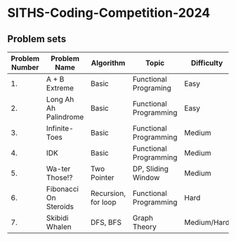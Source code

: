 # SITHS-Coding-Competition-2024

## Problem sets

| Problem Number | Problem Name | Algorithm | Topic | Difficulty | Status
|----------------|--------------|-----------|------------|------------|------------|
|        1.      |A + B Extreme | Basic | Functional Programing | Easy | Completed |
|        2.      | Long Ah Ah Palindrome | Basic | Functional Programming | Easy | Completed | 
|        3.      | Infinite-Toes | Basic | Functional Programming | Medium | Completed | 
|        4.      | IDK | Basic | Functional Programming | Medium | In Progress | 
|        5.      | Wa-ter Those!? | Two Pointer | DP, Sliding Window | Medium | Completed |
|        6.      | Fibonacci On Steroids | Recursion, for loop | Functional Programming | Hard | Completed |
|        7.      | Skibidi Whalen | DFS, BFS | Graph Theory| Medium/Hard | Completed |


